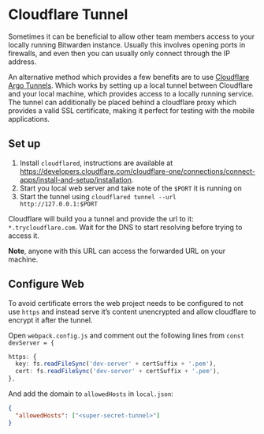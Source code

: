 # Cloudflare Tunnel

Sometimes it can be beneficial to allow other team members access to your locally running Bitwarden
instance. Usually this involves opening ports in firewalls, and even then you can usually only
connect through the IP address.

An alternative method which provides a few benefits are to use
[Cloudflare Argo Tunnels](https://www.cloudflare.com/products/tunnel/). Which works by setting up a
local tunnel between Cloudflare and your local machine, which provides access to a locally running
service. The tunnel can additionally be placed behind a cloudflare proxy which provides a valid SSL
certificate, making it perfect for testing with the mobile applications.

## Set up

1.  Install `cloudflared`, instructions are available at
    <https://developers.cloudflare.com/cloudflare-one/connections/connect-apps/install-and-setup/installation>.
2.  Start you local web server and take note of the `$PORT` it is running on
3.  Start the tunnel using `cloudflared tunnel --url http://127.0.0.1:$PORT`

Cloudflare will build you a tunnel and provide the url to it: `*.trycloudflare.com`. Wait for the
DNS to start resolving before trying to access it.

**Note**, anyone with this URL can access the forwarded URL on your machine.

## Configure Web

To avoid certificate errors the web project needs to be configured to not use `https` and instead
serve it’s content unencrypted and allow cloudflare to encrypt it after the tunnel.

Open `webpack.config.js` and comment out the following lines from `const devServer = {`

```ts
https: {
  key: fs.readFileSync('dev-server' + certSuffix + '.pem'),
  cert: fs.readFileSync('dev-server' + certSuffix + '.pem'),
},
```

And add the domain to `allowedHosts` in `local.json`:

```json
{
  "allowedHosts": ["<super-secret-tunnel>"]
}
```
